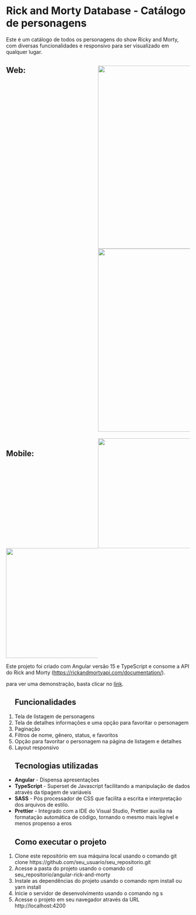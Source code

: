 <h1>Rick and Morty Database - Catálogo de personagens</h1>
Este é um catálogo de todos os personagens do show Ricky and Morty, com diversas funcionalidades e responsivo para ser visualizado em qualquer lugar.

<div style="display: grid; grid-template-columns:repeat(2, minmax(0, 1fr))">
  <h2>Web:<h2>
  <img src="https://i.imgur.com/BrTykQU.png" width="500"/>
  <img src="https://i.imgur.com/wnjGLdN.png" width="500"/>
  <h2>Mobile:</h2>
  <img src="https://i.imgur.com/1H5Wj4T.png" width="300"/>
  <img src="https://i.imgur.com/8GDd4pO.png" width="300"/>
</div>

Este projeto foi criado com Angular versão 15 e TypeScript e consome a API do Rick and Morty (https://rickandmortyapi.com/documentation/).

para ver uma demonstração, basta clicar no <a href="https://desafio-tecnico-front.vercel.app/">link<a/>.

<ol>
<h2>Funcionalidades</h2>
<li>Tela de listagem de personagens</li>
<li>Tela de detalhes informações e uma opção para favoritar o personagem</li>
<li>Paginação</li>
<li>Filtros de nome, gênero, status, e favoritos</li>
<li>Opção para favoritar o personagem na página de listagem e detalhes</li>
<li>Layout responsivo</li>
</ol>


<ul><h2>Tecnologias utilizadas</h2>
<li><strong>Angular</strong> - Dispensa apresentações</li>
<li><strong>TypeScript</strong> - Superset de Javascript facilitando a manipulação de dados através da tipagem de variáveis</li>
<li><strong>SASS</strong> - Pós processador de CSS que facilita a escrita e interpretação dos arquivos de estilo.</li>
<li><strong>Prettier</strong> - Integrado com a IDE do Visual Studio, Prettier auxilia na formatação automática de código, tornando o mesmo mais legível e menos propenso a eros</li>
</ul>

<ol><h2>Como executar o projeto</h2>
<li>Clone este repositório em sua máquina local usando o comando git clone https://github.com/seu_usuario/seu_repositorio.git
<li>Acesse a pasta do projeto usando o comando cd seu_repositorio/angular-rick-and-morty</li>
<li>Instale as dependências do projeto usando o comando npm install ou yarn install</li>
<li>Inicie o servidor de desenvolvimento usando o comando ng s</li>
<li>Acesse o projeto em seu navegador através da URL http://localhost:4200</li>
</ol>
